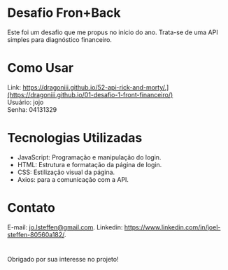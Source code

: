 # Desafio Fron+Back
Este foi um desafio que me propus no início do ano. Trata-se de uma API simples para diagnóstico financeiro.

# Como Usar
Link: https://dragoniii.github.io/52-api-rick-and-morty/.](https://dragoniii.github.io/01-desafio-1-front-financeiro/)
<br>
Usuário: jojo
<br>
Senha: 04131329

# Tecnologias Utilizadas
- JavaScript: Programação e manipulação do login.
- HTML: Estrutura e formatação da página de login.
- CSS: Estilização visual da página.
- Axios: para a comunicação com a API.

# Contato
E-mail: jo.lsteffen@gmail.com.
Linkedin: https://www.linkedin.com/in/joel-steffen-80560a182/.

# 
Obrigado por sua interesse no projeto!
